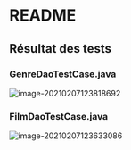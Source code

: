 # README



## Résultat des tests

### GenreDaoTestCase.java

![image-20210207123818692](C:\Users\molo0\Desktop\pw05\image-20210207123818692.png)

### FilmDaoTestCase.java

![image-20210207123633086](C:\Users\molo0\Desktop\pw05\image-20210207123633086.png)

